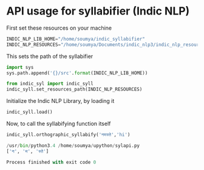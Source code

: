 
# API usage for syllabifier (Indic NLP)
First set these resources on your machine

```python
INDIC_NLP_LIB_HOME="/home/soumya/indic_syllabifier"
INDIC_NLP_RESOURCES="/home/soumya/Documents/indic_nlp3/indic_nlp_resources-master"

```
This sets the path of the syllabifier

```python
import sys
sys.path.append('{}/src'.format(INDIC_NLP_LIB_HOME))

from indic_syl import indic_syll
indic_syll.set_resources_path(INDIC_NLP_RESOURCES)

```
Initialize the Indic NLP Library, by loading it

```python
indic_syll.load()
```
Now, to call the syllabifying function itself 

```python
indic_syll.orthographic_syllabify('नमस्ते','hi')

```


```python
/usr/bin/python3.4 /home/soumya/upython/sylapi.py
['न', 'म', 'स्ते']

Process finished with exit code 0
```
